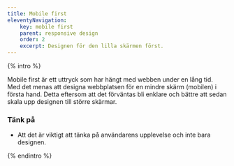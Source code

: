 ```yaml
---
title: Mobile first
eleventyNavigation:
    key: mobile first
    parent: responsive design
    order: 2
    excerpt: Designen för den lilla skärmen först.
---
```


{% intro %}

Mobile first är ett uttryck som har hängt med webben under en lång tid. Med det menas att designa webbplatsen för en mindre skärm (mobilen) i första hand. Detta eftersom att det förväntas bli enklare och bättre att sedan skala upp designen till större skärmar.

### Tänk på

-   Att det är viktigt att tänka på användarens upplevelse och inte bara designen.

{% endintro %}
